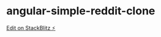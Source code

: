 # angular-simple-reddit-clone

[Edit on StackBlitz ⚡️](https://stackblitz.com/edit/angular-simple-reddit-clone)